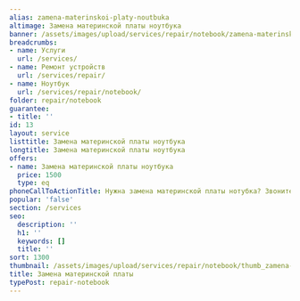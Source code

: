 ```yaml
---
alias: zamena-materinskoi-platy-noutbuka
altimage: Замена материнской платы ноутбука
banner: /assets/images/upload/services/repair/notebook/zamena-materinskoi-platy-noutbuka.jpg
breadcrumbs:
- name: Услуги
  url: /services/
- name: Ремонт устройств
  url: /services/repair/
- name: Ноутбук
  url: /services/repair/notebook/
folder: repair/notebook
guarantee:
- title: ''
id: 13
layout: service
listtitle: Замена материнской платы ноутбука
longtitle: Замена материнской платы ноутбука
offers:
- name: Замена материнской платы ноутбука
  price: 1500
  type: eq
phoneCallToActionTitle: Нужна замена материнской платы нотубка? Звоните!
popular: 'false'
section: /services
seo:
  description: ''
  h1: ''
  keywords: []
  title: ''
sort: 1300
thumbnail: /assets/images/upload/services/repair/notebook/thumb_zamena-materinskoi-platy-noutbuka.jpg
title: Замена материнской платы
typePost: repair-notebook
---
```

